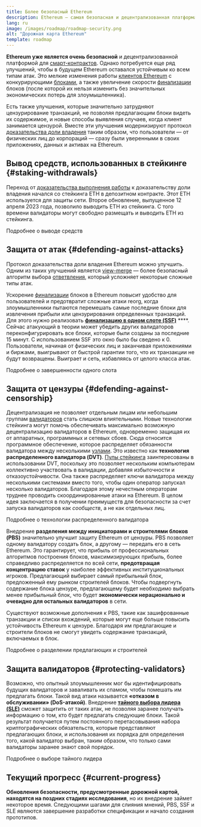 ```yaml
---
title: Более безопасный Ethereum
description: Ethereum — самая безопасная и децентрализованная платформа для смарт-контрактов из существующих. Однако потребуется еще ряд улучшений, чтобы в будущем Ethereum оставался устойчивым к любому уровню атак.
lang: ru
image: /images/roadmap/roadmap-security.png
alt: "Дорожная карта Ethereum"
template: roadmap
---
```


**Ethereum уже является очень безопасной** и децентрализованной платформой для [смарт-контрактов](/glossary/#smart-contract). Однако потребуется еще ряд улучшений, чтобы в будущем Ethereum оставался устойчивым ко всем типам атак. Это мелкие изменения работы [клиентов Ethereum](/glossary/#consensus-client) с конкурирующими [блоками](/glossary/#block), а также увеличение скорости [финализации](/developers/docs/consensus-mechanisms/pos/#finality) блоков (после которой их нельзя изменить без значительных экономических потерь для злоумышленника).

Есть также улучшения, которые значительно затрудняют цензурирование транзакций, не позволяя предлагающим блоки видеть их содержимое, и новые способы выявления случаев, когда клиент занимается цензурой. Вместе эти улучшения модернизируют протокол [доказательства доли владения](/glossary/#pos) таким образом, что пользователи — от физических лиц до корпораций — сразу были уверенными в своих приложениях, данных и активах на Ethereum.

## Вывод средств, использованных в стейкинге {#staking-withdrawals}

Переход от [доказательства выполнения работы](/glossary/#pow) к доказательству доли владения начался со стейкинга ETH в депозитном контракте. Этот ЕТН используется для защиты сети. Второе обновление, выпущенное 12 апреля 2023 года, позволило выводить ETH из стейкинга. С того времени валидаторы могут свободно размещать и выводить ETH из стейкинга.

<ButtonLink variant="outline-color" href="/staking/withdrawals/">Подробнее о выводе средств</ButtonLink>

## Защита от атак {#defending-against-attacks}

Протокол доказательства доли владения Ethereum можно улучшить. Одним из таких улучшений является [view-merge](https://ethresear.ch/t/view-merge-as-a-replacement-for-proposer-boost/13739) — более безопасный алгоритм выбора [ответвления](/glossary/#fork), который усложняет некоторые сложные типы атак.

Ускорение [финализации](/glossary/#finality) блоков в Ethereum повысит удобство для пользователей и предотвратит сложные атаки reorg, когда злоумышленники пытаются перемешать самые последние блоки для извлечения прибыли или цензурирования определенных транзакций. Для этого нужно реализовать [**финализацию в одном слоте (SSF)**](/roadmap/single-slot-finality/) ****. Сейчас атакующий в теории может убедить других валидаторов переконфигурировать все блоки, которые были созданы за последние 15 минут. С использованием SSF это окно было бы сведено к 0. Пользователи, начиная от физических лиц и заканчивая приложениями и биржами, выигрывают от быстрой гарантии того, что их транзакции не будут возвращены. Выиграет и сеть, избавляясь от целого класса атак.

<ButtonLink variant="outline-color" href="/roadmap/single-slot-finality/">Подробнее о завершенности одного слота</ButtonLink>

## Защита от цензуры {#defending-against-censorship}

Децентрализация не позволяет отдельным лицам или небольшим группам [валидаторов](/glossary/#validator) стать слишком влиятельными. Новые технологии стейкинга могут помочь обеспечивать максимально возможную децентрализацию валидаторов в Ethereum, одновременно защищая их от аппаратных, программных и сетевых сбоев. Сюда относится программное обеспечение, которое распределяет обязанности валидатора между несколькими [узлами](/glossary/#node). Это известно как **технология распределенного валидатора (DVT)**. [Пулы стейкинга](/glossary/#staking-pool) заинтересованы в использовании DVT, поскольку это позволяет нескольким компьютерам коллективно участвовать в валидации, добавляя избыточности и отказоустойчивости. Она также распределяет ключи валидатора между несколькими системами вместо того, чтобы один оператор запускал несколько валидаторов. Благодаря этому нечестным операторам труднее проводить скоординированные атаки на Ethereum. В целом идея заключается в получении преимуществ для безопасности за счет запуска валидаторов как _сообществ_, а не как отдельных лиц.

<ButtonLink variant="outline-color" href="/staking/dvt/">Подробнее о технологии распределенного валидатора</ButtonLink>

Внедрение **разделения между инициаторами и строителями блоков (PBS)** значительно улучшит защиту Ethereum от цензуры. PBS позволяет одному валидатору создать блок, а другому — передать его в сеть Ethereum. Это гарантирует, что прибыль от профессиональных алгоритмов построения блоков, максимизирующих прибыль, более справедливо распределяется по всей сети, **предотвращая концентрацию ставок** у наиболее эффективных институциональных игроков. Предлагающий выбирает самый прибыльный блок, предложенный ему рынком строителей блоков. Чтобы подвергнуть содержание блока цензуре, предлагающему будет необходимо выбрать менее прибыльный блок, что будет **экономически нерационально и очевидно для остальных валидаторов** в сети.

Существуют возможные дополнения к PBS, такие как зашифрованные транзакции и списки вхождений, которые могут еще больше повысить устойчивость Ethereum к цензуре. Благодаря им предлагающие и строители блоков не смогут увидеть содержание транзакций, включаемых в блок.

<ButtonLink variant="outline-color" href="/roadmap/pbs/">Подробнее о разделении предлагающих и строителей</ButtonLink>

## Защита валидаторов {#protecting-validators}

Возможно, что опытный злоумышленник мог бы идентифицировать будущих валидаторов и заваливать их спамом, чтобы помешать им предлагать блоки. Такой вид атаки называется **«отказом в обслуживании»‎ (DoS-атакой)**. Внедрение [**тайного выбора лидера (SLE)**](/roadmap/secret-leader-election) сможет защитить от таких атак, не позволяя заранее получать информацию о том, кто будет предлагать следующие блоки. Такой результат получается путем постоянного перетасовывания набора криптографических обязательств, которые представляют предлагающих блоки, и использования их порядка для определения того, какой валидатор выбран, таким образом, что только сами валидаторы заранее знают свой порядок.

<ButtonLink variant="outline-color" href="/roadmap/secret-leader-election">Подробнее о выборе тайного лидера</ButtonLink>

## Текущий прогресс {#current-progress}

**Обновления безопасности, предусмотренные дорожной картой, находятся на поздних стадиях исследования**, но их внедрение займет некоторое время. Следующими шагами для слияния мнений, PBS, SSF и SLE являются завершение разработки спецификации и начало создания прототипов.
